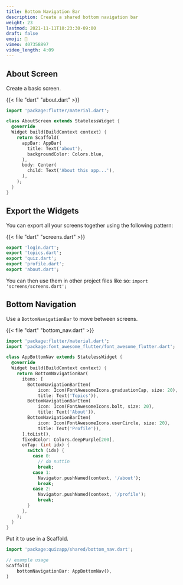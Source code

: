 ```yaml
---
title: Bottom Navigation Bar
description: Create a shared bottom navigation bar
weight: 23
lastmod: 2021-11-11T10:23:30-09:00
draft: false
emoji: 🍫
vimeo: 407358897
video_length: 4:09
---
```


## About Screen

Create a basic screen.

{{< file "dart" "about.dart" >}}
```dart
import 'package:flutter/material.dart';

class AboutScreen extends StatelessWidget {
  @override
  Widget build(BuildContext context) {
    return Scaffold(
      appBar: AppBar(
        title: Text('about'),
        backgroundColor: Colors.blue,
      ),
      body: Center(
        child: Text('About this app...'),
      ),
    );
  }
}
```

## Export the Widgets

You can export all your screens together using the following pattern:

{{< file "dart" "screens.dart" >}}
```dart
export 'login.dart';
export 'topics.dart';
export 'quiz.dart';
export 'profile.dart';
export 'about.dart';
```

You can then use them in other project files like so: `import 'screens/screens.dart';
`

## Bottom Navigation

Use a `BottomNavigationBar` to move between screens. 

{{< file "dart" "bottom_nav.dart" >}}
```dart
import 'package:flutter/material.dart';
import 'package:font_awesome_flutter/font_awesome_flutter.dart';

class AppBottomNav extends StatelessWidget {
  @override
  Widget build(BuildContext context) {
    return BottomNavigationBar(
      items: [
        BottomNavigationBarItem(
            icon: Icon(FontAwesomeIcons.graduationCap, size: 20),
            title: Text('Topics')),
        BottomNavigationBarItem(
            icon: Icon(FontAwesomeIcons.bolt, size: 20),
            title: Text('About')),
        BottomNavigationBarItem(
            icon: Icon(FontAwesomeIcons.userCircle, size: 20),
            title: Text('Profile')),
      ].toList(),
      fixedColor: Colors.deepPurple[200],
      onTap: (int idx) {
        switch (idx) {
          case 0:
            // do nuttin
            break;
          case 1:
            Navigator.pushNamed(context, '/about');
            break;
          case 2:
            Navigator.pushNamed(context, '/profile');
            break;
        }
      },
    );
  }
}
```

Put it to use in a Scaffold. 

```dart
import 'package:quizapp/shared/bottom_nav.dart';

// example usage
Scaffold(
    bottomNavigationBar: AppBottomNav(),
)
```
